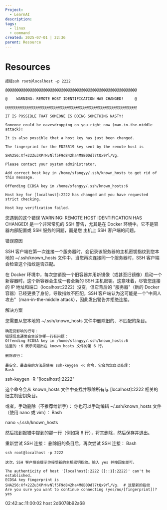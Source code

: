 ```yaml
---
Project:
  - LearnAI
description:
tags:
  - linux
  - command
created: 2025-07-01 | 22:36
parent: Resource
---
```

# Resources
```
报错ssh root@localhost -p 2222

@@@@@@@@@@@@@@@@@@@@@@@@@@@@@@@@@@@@@@@@@@@@@@@@@@@@@@@@@@@

@    WARNING: REMOTE HOST IDENTIFICATION HAS CHANGED!     @

@@@@@@@@@@@@@@@@@@@@@@@@@@@@@@@@@@@@@@@@@@@@@@@@@@@@@@@@@@@

IT IS POSSIBLE THAT SOMEONE IS DOING SOMETHING NASTY!

Someone could be eavesdropping on you right now (man-in-the-middle attack)!

It is also possible that a host key has just been changed.

The fingerprint for the ED25519 key sent by the remote host is

SHA256:Xf+22Zu3XPrHvNlf5F9d842ha4M8B0Ddl7tQx9Yl/Vg.

Please contact your system administrator.

Add correct host key in /home/sfangyy/.ssh/known_hosts to get rid of this message.

Offending ECDSA key in /home/sfangyy/.ssh/known_hosts:6

Host key for [localhost]:2222 has changed and you have requested strict checking.

Host key verification failed.
```

您遇到的这个错误 WARNING: REMOTE HOST IDENTIFICATION HAS CHANGED! 是一个非常常见的 SSH 警告，尤其是在 Docker 环境中。它不是容器内部配置或 SSH 服务的问题，而是您 主机上 SSH 客户端的问题。

错误原因

SSH 客户端在第一次连接一个服务器时，会记录该服务器的主机密钥指纹到您本地的 ~/.ssh/known_hosts 文件中。当您再次连接同一个服务器时，SSH 客户端会检查这个指纹是否匹配。

在 Docker 环境中，每次您销毁一个旧容器并用新镜像（或甚至旧镜像）启动一个新容器时，这个新容器会生成一套全新的 SSH 主机密钥。这意味着，尽管您连接的 IP 地址和端口（localhost:2222）没变，但它背后的 "服务器"（新的 Docker 容器）已经更换了身份，导致指纹不匹配。SSH 客户端认为这可能是一个"中间人攻击"（man-in-the-middle attack），因此发出警告并拒绝连接。

解决方案

您需要从您本地的 ~/.ssh/known_hosts 文件中删除旧的、不匹配的条目。

    确定受影响的行号：
    错误信息通常会告诉你哪一行有问题：
    Offending ECDSA key in /home/sfangyy/.ssh/known_hosts:6
    这里的 :6 表示问题出在 known_hosts 文件的第 6 行。

    删除该行：

    最安全、最直接的方法是使用 ssh-keygen -R 命令，它会为您自动处理：
    Bash

ssh-keygen -R "[localhost]:2222"

这个命令会从 known_hosts 文件中查找并移除所有与 [localhost]:2222 相关的旧主机密钥条目。

或者，手动删除（不推荐给新手）：
你也可以手动编辑 ~/.ssh/known_hosts 文件（使用 nano 或 vim）：
Bash

nano ~/.ssh/known_hosts

然后找到报错中提到的那一行（例如第 6 行），将其删除，然后保存并退出。

重新尝试 SSH 连接：
删除旧的条目后，再次尝试 SSH 连接：
Bash

    ssh root@localhost -p 2222

    这次，SSH 客户端会提示你接受新的主机密钥指纹。输入 yes 并按回车即可。

    The authenticity of host '[localhost]:2222 ([::1]:2222)' can't be established.
    ECDSA key fingerprint is SHA256:Xf+22Zu3XPrHvNlf5F9d842ha4M8B0Ddl7tQx9Yl/Vg.  # 这是新的指纹
    Are you sure you want to continue connecting (yes/no/[fingerprint])? yes

02:42:ac:11:00:02
host 2d6078b92a68